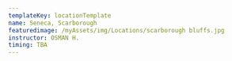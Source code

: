 ```yaml
---
templateKey: locationTemplate
name: Seneca, Scarborough
featuredimage: /myAssets/img/Locations/scarborough bluffs.jpg
instructor: OSMAN H.
timing: TBA
---
```

